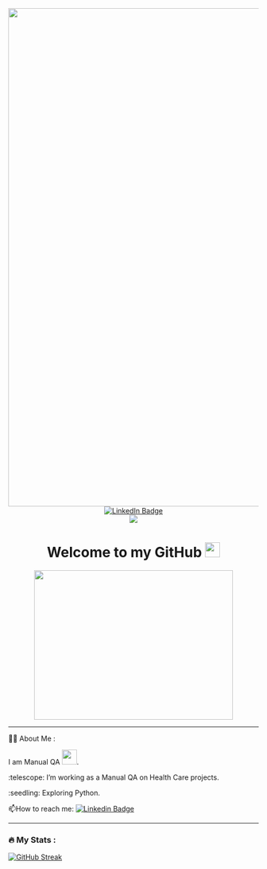 <div id="header" align="center">
  <img src="https://user-images.githubusercontent.com/95478989/198955082-6e78ebb5-e1e4-49f9-8d32-6e5af3984dcd.gif" width="1000"/>
</div>
<div id="badges" align="center">
   <a href="https://www.linkedin.com/in/viktoriia-bulana-904969176/">
  <img src="https://img.shields.io/badge/LinkedIn-blue?style=for-the-badge&logo=linkedin&logoColor=white" alt="LinkedIn Badge"/>
   </a>
</div>
<div align="center">
  <img src="https://komarev.com/ghpvc/?username=VictoriaBU&style=flat-square&color=green"/>
</div>

<h1 align="center">
  Welcome to my GitHub
  <img src="https://media.giphy.com/media/hvRJCLFzcasrR4ia7z/giphy.gif" width="30px"/>
  
</h1>
<div align="center">
  <img src="https://i.pinimg.com/originals/ef/1c/05/ef1c0545be7ef61d35be67e9e5531a45.gif" width="400" height="300"/>
</div>

---

:woman_technologist: About Me :
<div>
<p>I am Manual QA <img src="https://media.giphy.com/media/WUlplcMpOCEmTGBtBW/giphy.gif" width="30">.</p>
</div>
<div>
<p>:telescope: I’m working as a Manual QA on Health Care projects.</p>

<p>:seedling: Exploring Python.</p>

:mailbox:How to reach me: [![Linkedin Badge](https://img.shields.io/badge/-kakbar-blue?style=flat&logo=Linkedin&logoColor=white)](https://www.linkedin.com/in/viktoriia-bulana-904969176/)
  </div>

---

### :fire: My Stats :

  [![GitHub Streak](http://github-readme-streak-stats.herokuapp.com?user=VictoriaBU&theme=dark&background=000000)](https://git.io/streak-stats)


